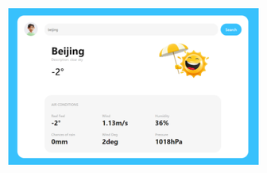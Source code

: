 <img src='https://github.com/bhurtelmanish/functional-weather-app-using-OpenWeather-API/blob/main/Screenshot%20(310).png'>

